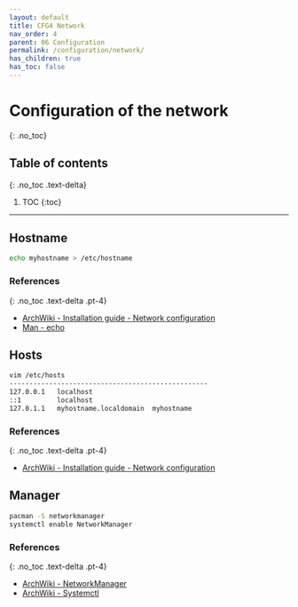 ```yaml
---
layout: default
title: CFG4 Network
nav_order: 4
parent: 06 Configuration
permalink: /configuration/network/
has_children: true
has_toc: false
---
```


# Configuration of the network
{: .no_toc}

## Table of contents
{: .no_toc .text-delta}

1. TOC
{:toc}

---

## Hostname

```bash
echo myhostname > /etc/hostname
```

### References
{: .no_toc .text-delta .pt-4}

- [ArchWiki - Installation guide - Network configuration](https://wiki.archlinux.org/index.php/Installation_guide#Network_configuration)
- [Man - echo](https://jlk.fjfi.cvut.cz/arch/manpages/man/core/coreutils/echo.1.en)

## Hosts

```bash
vim /etc/hosts
--------------------------------------------------
127.0.0.1   localhost
::1         localhost
127.0.1.1   myhostname.localdomain	myhostname
```

### References
{: .no_toc .text-delta .pt-4}

- [ArchWiki - Installation guide - Network configuration](https://wiki.archlinux.org/index.php/Installation_guide#Network_configuration)

## Manager

```bash
pacman -S networkmanager
systemctl enable NetworkManager
```

### References
{: .no_toc .text-delta .pt-4}

- [ArchWiki - NetworkManager](https://wiki.archlinux.org/index.php/NetworkManager)
- [ArchWiki - Systemctl](https://wiki.archlinux.org/index.php/Systemd#Basic_systemctl_usage)
